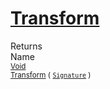 # [Transform](./FilterPoints-100663755.md)


Returns<img width=500/>Name
<br>
<sub>[Void](https://docs.microsoft.com/en-us/dotnet/api/System.Void)</sub><img width=500/><sub>[Transform](./FilterPoints-100663755.md) ( [`Signature`](./../../../../Signature.md) )</sub><br>


